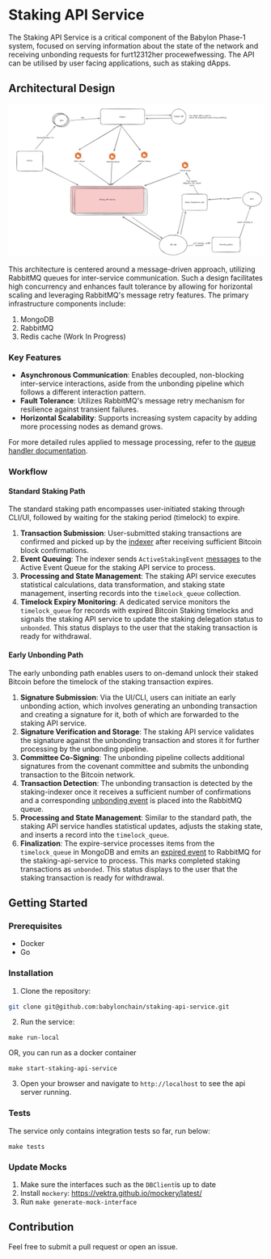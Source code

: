 # Staking API Service

The Staking API Service is a critical component of the Babylon Phase-1 system, 
focused on serving information about the state of the network and 
receiving unbonding requests for furt12312her procewefwessing. 
The API can be utilised by user facing applications, such as staking dApps. 

## Architectural Design

![Staking Service Architecture](images/architectural-design.jpg)

This architecture is centered around a message-driven approach, 
utilizing RabbitMQ queues for inter-service communication. 
Such a design facilitates high concurrency and enhances fault tolerance by 
allowing for horizontal scaling and leveraging RabbitMQ's message retry features. 
The primary infrastructure components include:

1. MongoDB
2. RabbitMQ
3. Redis cache (Work In Progress)

### Key Features

- **Asynchronous Communication**: Enables decoupled, non-blocking inter-service 
interactions, aside from the unbonding pipeline which follows a different interaction pattern.
- **Fault Tolerance**: Utilizes RabbitMQ's message retry mechanism for resilience 
against transient failures.
- **Horizontal Scalability**: Supports increasing system capacity by 
adding more processing nodes as demand grows.

For more detailed rules applied to message processing, 
refer to the [queue handler documentation](internal/queue/handlers/REAME.md).

### Workflow

#### Standard Staking Path

The standard staking path encompasses user-initiated staking through CLI/UI, 
followed by waiting for the staking period (timelock) to expire.

1. **Transaction Submission**: User-submitted staking transactions are 
confirmed and picked up by the [indexer](https://github.com/babylonchain/staking-indexer) 
after receiving sufficient Bitcoin block confirmations.
2. **Event Queuing**: The indexer sends `ActiveStakingEvent` [messages](https://github.com/babylonchain/staking-queue-client/blob/main/client/schema.go#L24) 
to the Active Event Queue for the staking API service to process.
3. **Processing and State Management**: The staking API service executes statistical calculations, 
data transformation, and staking state management, inserting records into the `timelock_queue` collection.
4. **Timelock Expiry Monitoring**: A dedicated service monitors the `timelock_queue` for 
records with expired Bitcoin Staking timelocks and signals the staking API service 
to update the staking delegation status to `unbonded`. 
This status displays to the user that the staking transaction is ready for withdrawal.

#### Early Unbonding Path

The early unbonding path enables users to on-demand unlock their staked Bitcoin
before the timelock of the staking transaction expires.

1. **Signature Submission**: Via the UI/CLI, users can initiate an early unbonding action,
which involves generating an unbonding transaction and creating a signature for it,
both of which are forwarded to the staking API service.
2. **Signature Verification and Storage**: The staking API service validates the signature
against the unbonding transaction and
stores it for further processing by the unbonding pipeline.
3. **Committee Co-Signing**: The unbonding pipeline collects additional signatures 
from the covenant committee and submits the unbonding transaction to the Bitcoin network.
4. **Transaction Detection**: The unbonding transaction is detected by the staking-indexer 
once it receives a sufficient number of confirmations and a corresponding [unbonding event](https://github.com/babylonchain/staking-queue-client/blob/main/client/schema.go#L70) 
is placed into the RabbitMQ queue.
5. **Processing and State Management**: Similar to the standard path, the staking API service 
handles statistical updates, adjusts the staking state, and inserts a record into the `timelock_queue`.
6. **Finalization**: The expire-service processes items from the `timelock_queue` in 
MongoDB and emits an [expired event](https://github.com/babylonchain/staking-queue-client/blob/main/client/schema.go#L130) 
to RabbitMQ for the staking-api-service to process. This marks completed staking 
transactions as `unbonded`. This status displays to the user that the staking transaction is ready for withdrawal.

## Getting Started

### Prerequisites

- Docker
- Go

### Installation

1. Clone the repository:

```bash
git clone git@github.com:babylonchain/staking-api-service.git
```

2. Run the service:

```
make run-local
```

OR, you can run as a docker container

```
make start-staking-api-service
```

3. Open your browser and navigate to `http://localhost` to see the api server running.


### Tests

The service only contains integration tests so far, run below:

```
make tests
```

### Update Mocks
1. Make sure the interfaces such as the `DBClient`is up to date
2. Install `mockery`: https://vektra.github.io/mockery/latest/
3. Run `make generate-mock-interface`

## Contribution

Feel free to submit a pull request or open an issue.
